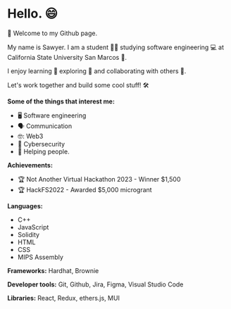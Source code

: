 # Hello. 😄 

👋 Welcome to my Github page.

My name is Sawyer. I am a student 👨‍🎓 studying software engineering 💻 at California State University San Marcos 🏫.

I enjoy learning 🧠 exploring 🧭 and collaborating with others 🤝.

Let's work together and build some cool stuff! 🛠️


**Some of the things that interest me:**
+ 🖥️ Software engineering
+ 🗣️ Communication
+ 🤓: Web3
+ 🚩 Cybersecurity
+ 🤙 Helping people. 



**Achievements:**
+ 🏆 Not Another Virtual Hackathon 2023 - Winner $1,500
+ 🏆 HackFS2022 - Awarded $5,000 microgrant

**Languages:**
+ C++
+ JavaScript
+ Solidity
+ HTML
+ CSS
+ MIPS Assembly

**Frameworks:**
Hardhat, Brownie

**Developer tools:**
Git, Github, Jira, Figma, Visual Studio Code

**Libraries:**
React, Redux, ethers.js, MUI
